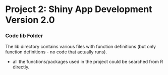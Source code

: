# Project 2: Shiny App Development Version 2.0

### Code lib Folder

The lib directory contains various files with function definitions (but only function definitions - no code that actually runs).
- all the functions/packages used in the project could be searched from R directly.

